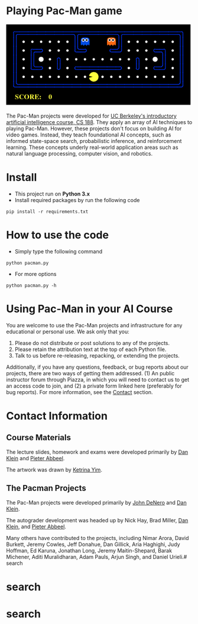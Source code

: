 # Playing Pac-Man game

![Pac-Man game](pacman_game.gif)

The Pac-Man projects were developed for [UC Berkeley's introductory artificial intelligence course, CS 188](http://ai.berkeley.edu/project_overview.html). They apply an array of AI techniques to playing Pac-Man. However, these projects don't focus on building AI for video games. Instead, they teach foundational AI concepts, such as informed state-space search, probabilistic inference, and reinforcement learning. These concepts underly real-world application areas such as natural language processing, computer vision, and robotics.

# Install
- This project run on **Python 3.x**
- Install required packages by run the following code
```
pip install -r requirements.txt
```

# How to use the code
- Simply type the following command
```
python pacman.py
```
- For more options
```
python pacman.py -h
```

# Using Pac-Man in your AI Course
You are welcome to use the Pac-Man projects and infrastructure for any educational or personal use. We ask only that you:

1. Please do not distribute or post solutions to any of the projects.
2. Please retain the attribution text at the top of each Python file.
3. Talk to us before re-releasing, repacking, or extending the projects.

Additionally, if you have any questions, feedback, or bug reports about our projects, there are two ways of getting them addressed. (1) An public instructor forum through Piazza, in which you will need to contact us to get an access code to join, and (2) a private form linked here (preferably for bug reports). For more information, see the [Contact](http://ai.berkeley.edu/contact.html) section.

# Contact Information

## Course Materials

The lecture slides, homework and exams were developed primarily by [Dan Klein](http://www.eecs.berkeley.edu/~klein) and [Pieter Abbeel](http://www.eecs.berkeley.edu/~pabbeel).

The artwork was drawn by [Ketrina Yim](http://www.ketrinayim.com/).

## The Pacman Projects

The Pac-Man projects were developed primarily by [John DeNero](http://www.denero.org/) and [Dan Klein](http://www.eecs.berkeley.edu/~klein).

The autograder development was headed up by Nick Hay, Brad Miller, [Dan Klein](http://www.eecs.berkeley.edu/~klein), and [Pieter Abbeel](http://www.eecs.berkeley.edu/~pabbeel).

Many others have contributed to the projects, including Nimar Arora, David Burkett, Jeremy Cowles, Jeff Donahue, Dan Gillick, Aria Haghighi, Judy Hoffman, Ed Karuna, Jonathan Long, Jeremy Maitin-Shepard, Barak Michener, Aditi Muralidharan, Adam Pauls, Arjun Singh, and Daniel Urieli.# search
# search
# search
